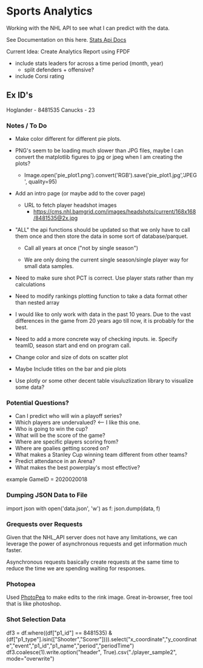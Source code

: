 # Sports Analytics

Working with the NHL API to see what I can predict with the data.

See Documentation on this here. [Stats Api Docs](https://gitlab.com/dword4/nhlapi/-/blob/master/stats-api.md#configurations)


Current Idea: Create Analytics Report using FPDF
- include stats leaders for across a time period (month, year)
    - split defenders + offensive?
- include Corsi rating

## Ex ID's

Hoglander - 8481535
Canucks - 23

### Notes / To Do

- Make color different for different pie plots.

- PNG's seem to be loading much slower than JPG files, maybe I can convert the matplotlib figures to jpg or jpeg when I am creating the plots?
    - Image.open('pie_plot1.png').convert('RGB').save('pie_plot1.jpg','JPEG', quality=95)

- Add an intro page (or maybe add to the cover page)
    - URL to fetch player headshot images 
        - https://cms.nhl.bamgrid.com/images/headshots/current/168x168/8481535@2x.jpg

- "ALL" the api functions should be updated so that we only have to call them once and then store the data in some sort of database/parquet.
    - Call all years at once ("not by single season")

    - We are only doing the current single season/single player way for small data samples.

- Need to make sure shot PCT is correct. Use player stats rather than my calculations

- Need to modify rankings plotting function to take a data format other than nested array

- I would like to only work with data in the past 10 years. Due to the vast differences in the game from 20 years ago till now, it is probably for the best.

- Need to add a more concrete way of checking inputs. 
    ie. Specify teamID, season start and end on program call.

- Change color and size of dots on scatter plot
- Maybe Include titles on the bar and pie plots

- Use plotly or some other decent table visuluzlization library to visualize some data?

### Potential Questions?

- Can I predict who will win a playoff series?
- Which players are undervalued?  <-- I like this one.
- Who is going to win the cup?
- What will be the score of the game?
- Where are specific players scoring from?
- Where are goalies getting scored on?
- What makes a Stanley Cup winning team different from other teams?
- Predict attendance in an Arena?
- What makes the best powerplay's most effective?

example GameID = 2020020018

### Dumping JSON Data to File

import json
with open('data.json', 'w') as f:
    json.dump(data, f)

### Grequests over Requests

Given that the NHL_API server does not have any limitations, we can leverage the power of asynchronous requests and get information much faster. 

Asynchronous requests basically create requests at the same time to reduce the time we are spending waiting for responses.

### Photopea

Used [PhotoPea](https://www.photopea.com/) to make edits to the rink image. Great in-browser, free tool that is like photoshop.


### Shot Selection Data

df3 = df.where((df["p1_id"] == 8481535) & (df["p1_type"].isin(["Shooter","Scorer"]))).select("x_coordinate","y_coordinate","event","p1_id","p1_name","period","periodTime")
df3.coalesce(1).write.option("header", True).csv("./player_sample2", mode="overwrite")